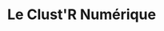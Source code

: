 ---
slug: clustr
title: Le Clust'R Numérique
website: http://www.leclustr.org/
category: network
photo: /img/network/clustr.png
layout: page
---